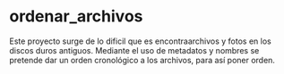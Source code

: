 # ordenar_archivos
Este proyecto surge de lo dificil que es encontraarchivos y fotos en los discos duros antiguos. Mediante el uso de metadatos y nombres se pretende dar un orden cronológico a los archivos, para así poner orden.
